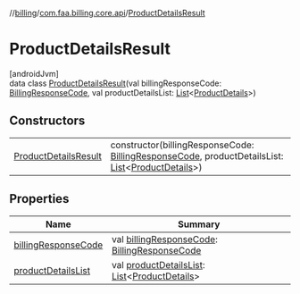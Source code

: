 //[billing](../../../index.md)/[com.faa.billing.core.api](../index.md)/[ProductDetailsResult](index.md)

# ProductDetailsResult

[androidJvm]\
data class [ProductDetailsResult](index.md)(val billingResponseCode: [BillingResponseCode](../-billing-response-code/index.md), val productDetailsList: [List](https://kotlinlang.org/api/latest/jvm/stdlib/kotlin.collections/-list/index.html)&lt;[ProductDetails](../-product-details/index.md)&gt;)

## Constructors

| | |
|---|---|
| [ProductDetailsResult](-product-details-result.md) | constructor(billingResponseCode: [BillingResponseCode](../-billing-response-code/index.md), productDetailsList: [List](https://kotlinlang.org/api/latest/jvm/stdlib/kotlin.collections/-list/index.html)&lt;[ProductDetails](../-product-details/index.md)&gt;) |

## Properties

| Name | Summary |
|---|---|
| [billingResponseCode](billing-response-code.md) | val [billingResponseCode](billing-response-code.md): [BillingResponseCode](../-billing-response-code/index.md) |
| [productDetailsList](product-details-list.md) | val [productDetailsList](product-details-list.md): [List](https://kotlinlang.org/api/latest/jvm/stdlib/kotlin.collections/-list/index.html)&lt;[ProductDetails](../-product-details/index.md)&gt; |
